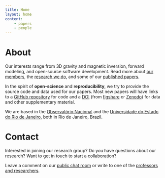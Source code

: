 ```yaml
---
title: Home
layout: home
content:
    - papers
    - people
---
```


# About

Our interests range from 3D gravity and magnetic inversion, forward modeling,
and open-source software development.
Read more about [our members](/people),
the [research we do](/research),
and some of our [published papers](/papers).

In the spirit of **open-science** and **reproducibility**,
we try to provide the source code and data used for our papers.
Most new papers will have links to a [GitHub repository](http://github.com/)
for code and a [DOI](http://en.wikipedia.org/wiki/Digital_object_identifier)
(from [figshare](http://figshare.com/) or [Zenodo](https://zenodo.org/))
for data and other supplementary material.

We are based in the [Observatório Nacional](http://www.on.br/)
and the [Universidade do Estado do Rio de Janeiro](http://www.uerj.br/),
both in Rio de Janeiro, Brazil.

# Contact

Interested in joining our research group?
Do you have questions about our research?
Want to get in touch to start a collaboration?

Leave a comment on our [public chat room](https://gitter.im/pinga-lab/contact)
or write to one of the [professors and researchers](/people).

